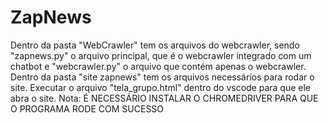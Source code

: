 # ZapNews
Dentro da pasta "WebCrawler" tem os arquivos do webcrawler, sendo "zapnews.py" o arquivo principal, que é o webcrawler integrado com um chatbot e "webcrawler.py" o arquivo que contém apenas o webcrawler.
Dentro da pasta "site zapnews" tem os arquivos necessários para rodar o site. Executar o arquivo "tela_grupo.html" dentro do vscode para que ele abra o site.
Nota: É NECESSÁRIO INSTALAR O CHROMEDRIVER PARA QUE O PROGRAMA RODE COM SUCESSO
